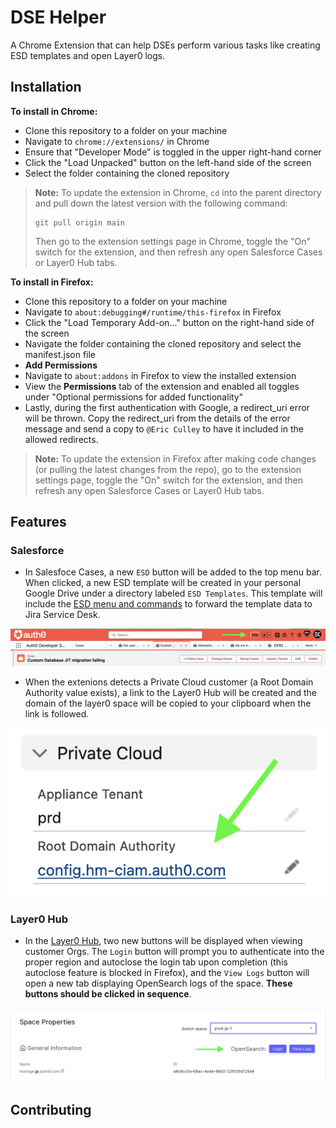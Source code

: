 # DSE Helper 

A Chrome Extension that can help DSEs perform various tasks like creating ESD templates and open Layer0 logs.

## Installation 
**To install in Chrome:**

* Clone this repository to a folder on your machine
* Navigate to `chrome://extensions/` in Chrome
* Ensure that "Developer Mode" is toggled in the upper right-hand corner
* Click the "Load Unpacked" button on the left-hand side of the screen
* Select the folder containing the cloned repository

> **Note:** To update the extension in Chrome, `cd` into the parent directory and pull down the latest version with the following command:
>```
> git pull origin main
> ```
> Then go to the extension settings page in Chrome, toggle the "On" switch for the extension, and then refresh any open Salesforce Cases or Layer0 Hub tabs.

**To install in Firefox:**
* Clone this repository to a folder on your machine
* Navigate to `about:debugging#/runtime/this-firefox` in Firefox
* Click the "Load Temporary Add-on..." button on the right-hand side of the screen
* Navigate the folder containing the cloned repository and select the manifest.json file
* **Add Permissions** 
* Navigate to `about:addons` in Firefox to view the installed extension
* View the **Permissions** tab of the extension and enabled all toggles under "Optional permissions for added functionality"
* Lastly, during the first authentication with Google, a redirect_uri error will be thrown. Copy the redirect_uri from the details of the error message and send a copy to `@Eric Culley` to have it included in the allowed redirects. 

> **Note:** To update the extension in Firefox after making code changes (or pulling the latest changes from the repo), go to the extension settings page, toggle the "On" switch for the extension, and then refresh any open Salesforce Cases or Layer0 Hub tabs.

## Features
### Salesforce

* In Salesfoce Cases, a new `ESD` button will be added to the top menu bar. When clicked, a new ESD template will be created in your personal Google Drive under a directory labeled `ESD Templates`. This template will include the [ESD menu and commands](https://oktawiki.atlassian.net/wiki/spaces/DS/pages/2605716589/Engineering+Escalation+Template+For+Creating+ESDs) to forward the template data to Jira Service Desk. 

![](/images/Screenshot%202023-08-18%20at%2012.32.15%20AM.png/?raw=true "ESD Button")

* When the extenions detects a Private Cloud customer (a Root Domain Authority value exists), a link to the Layer0 Hub will be created and the domain of the layer0 space will be copied to your clipboard when the link is followed. 

![](/images/Screenshot%202023-08-18%20at%2012.35.12%20AM.png/?raw=true "Layer0 Hub Link")

### Layer0 Hub

* In the [Layer0 Hub](https://hub.admin.prod.a0core.net/orgs), two new buttons will be displayed when viewing customer Orgs. The `Login` button will prompt you to authenticate into the proper region and autoclose the login tab upon completion (this autoclose feature is blocked in Firefox), and the `View Logs` button will open a new tab displaying OpenSearch logs of the space. **These buttons should be clicked in sequence**.

![](/images/Screenshot%202023-08-18%20at%2012.37.00%20AM.png/?raw=true "OpenSearch Buttons")

## Contributing

